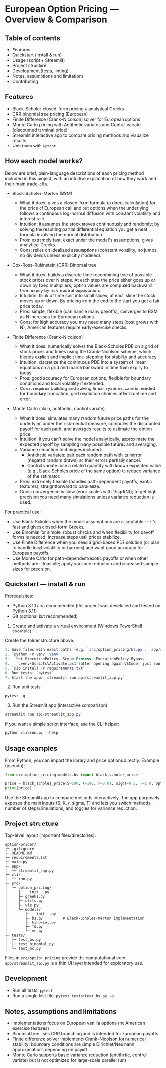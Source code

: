 # European Option Pricing — Overview & Comparison

## Table of contents

- Features
- Quickstart (install & run)
- Usage (script + Streamlit)
- Project structure
- Development (tests, linting)
- Notes, assumptions and limitations
- Contributing

## Features

- Black-Scholes closed-form pricing + analytical Greeks
- CRR binomial tree pricing (European)
- Finite Difference (Crank–Nicolson) solver for European options
- Monte Carlo pricing with Antithetic variates and Control variate (discounted terminal price)
- Streamlit interactive app to compare pricing methods and visualize results
- Unit tests with `pytest`

## How each model works?

Below are brief, plain-language descriptions of each pricing method included in this project, with an intuitive explanation of how they work and their main trade-offs.

- Black-Scholes-Merton (BSM)
	- What it does: gives a closed-form formula (a direct calculation) for the price of European call and put options when the underlying follows a continuous log-normal diffusion with constant volatility and interest rate.
	- Intuition: it assumes the stock moves continuously and randomly; by solving the resulting partial differential equation you get a neat formula involving the normal distribution.
	- Pros: extremely fast, exact under the model's assumptions, gives analytical Greeks.
	- Cons: relies on idealized assumptions (constant volatility, no jumps, no dividends unless explicitly modeled).

- Cox-Ross-Rubinstein (CRR) Binomial tree
	- What it does: builds a discrete-time recombining tree of possible stock prices over N steps. At each step the price either goes up or down by fixed multipliers; option values are computed backward from expiry by risk-neutral expectation.
	- Intuition: think of time split into small slices; at each slice the stock moves up or down. By pricing from the end to the start you get a fair price today.
	- Pros: simple, flexible (can handle many payoffs), converges to BSM as N increases for European options.
	- Cons: for high accuracy you may need many steps (cost grows with N), American features require early-exercise checks.

- Finite Difference (Crank–Nicolson)
	- What it does: numerically solves the Black-Scholes PDE on a grid of stock prices and times using the Crank–Nicolson scheme, which blends explicit and implicit time-stepping for stability and accuracy.
	- Intuition: discretize the continuous PDE into a system of linear equations on a grid and march backward in time from expiry to today.
	- Pros: good accuracy for European options, flexible for boundary conditions and local volatility if extended.
	- Cons: requires building and solving linear systems, care is needed for boundary truncation, grid resolution choices affect runtime and error.

- Monte Carlo (plain, antithetic, control variate)
	- What it does: simulates many random future price paths for the underlying under the risk-neutral measure, computes the discounted payoff for each path, and averages results to estimate the option price.
	- Intuition: if you can't solve the model analytically, approximate the expected payoff by sampling many possible futures and averaging.
	- Variance reduction techniques included:
		- Antithetic variates: pair each random path with its mirror (negated random draws) so their errors partially cancel.
		- Control variate: use a related quantity with known expected value (e.g., Black-Scholes price of the same option) to reduce variance of the estimator.
	- Pros: extremely flexible (handles path-dependent payoffs, exotic features), straightforward to parallelize.
	- Cons: convergence is slow (error scales with 1/sqrt(N)); to get high precision you need many simulations unless variance reduction is used.

For practical use:

- Use Black-Scholes when the model assumptions are acceptable — it's fast and gives closed-form Greeks.
- Use Binomial for simple, robust checks and when flexibility for payoff forms is needed; increase steps until prices stabilize.
- Use Finite Difference when you need a grid-based PDE solution (or plan to handle local volatility or barriers) and want good accuracy for European payoffs.
- Use Monte Carlo for path-dependent/exotic payoffs or when other methods are infeasible; apply variance reduction and increased sample sizes for precision.


## Quickstart — install & run

Prerequisites:

- Python 3.10+ is recommended (the project was developed and tested on Python 3.11)
- Git (optional but recommended)

1) Create and activate a virtual environment (Windows PowerShell example):

Create the folder structure above.

```powershell
1. Save files with exact paths (e.g. `src/option_pricing/bs.py`, `app/streamlit_app.py`, etc.).
2. `python -m venv .venv 
3.  `Set-ExecutionPolicy -Scope Process -ExecutionPolicy Bypass
4.   `.venv\Scripts\Activate.ps1 (after opening again VSCode, just run from this line)
5. `pip install -r requirements.txt`
6. Run tests: `pytest`
7. Start the app: `streamlit run app/streamlit_app.py`
```


2) Run unit tests:

```powershell
pytest -q
```

3) Run the Streamlit app (interactive comparison):

```powershell
streamlit run app/streamlit_app.py
```

If you want a simple script interface, use the CLI helper:

```powershell
python cli\run.py --help
```

## Usage examples

From Python, you can import the library and price options directly. Example (pseudo):

```python
from src.option_pricing.models.bs import black_scholes_price

price = black_scholes_price(S=100, K=100, r=0.01, sigma=0.2, T=1.0, option_type="call")
print(price)
```

Use the Streamlit app to compare methods interactively. The app purposely exposes the main inputs (S, K, r, sigma, T) and lets you switch methods, number of steps/simulations, and toggles for variance reduction.

## Project structure

Top-level layout (important files/directories):

```
option-pricer/
├─ .gitignore
├─ README.md
├─ requirements.txt
├─ main.py                 
├─ app/
│  └─ streamlit_app.py
├─ cli/
│  └─ run.py              
├─ src/
│  └─ option_pricing/
│     ├─ __init__.py
│     ├─ greeks.py
│     ├─ utils.py
│     ├─ viz.py
│     └─ models/
│        ├─ __init__.py
│        ├─ bs.py         # Black-Scholes-Merton implementation
│        ├─ binomial.py
│        ├─ fd.py
│        └─ mc.py
├─ tests/
│  ├─ test_bs.py
│  ├─ test_binomial.py
│  └─ test_mc.py
```

Files in `src/option_pricing` provide the computational core. `app/streamlit_app.py` is a thin UI layer intended for exploratory use.

## Development

- Run all tests: `pytest`
- Run a single test file: `pytest tests/test_bs.py -q`


## Notes, assumptions and limitations

- Implementations focus on European vanilla options (no American exercise features)
- Binomial tree uses CRR branching and is intended for European payoffs
- Finite difference solver implements Crank–Nicolson for numerical stability; boundary conditions are simple Dirichlet/Neumann approximations depending on payoff
- Monte Carlo supports basic variance reduction (antithetic, control variate) but is not optimized for large-scale parallel runs




